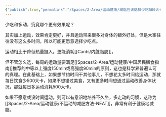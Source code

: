 ```yaml
---
{"publish":true,"permalink":"/Spaces/2-Area/运动健康/减脂应该选择少吃500大卡还是运动多消耗500大卡.md","title":"减脂应该选择少吃500大卡还是运动多消耗500大卡","created":"2022-11-24","modified":"2023-03-14","published":"2025-07-12T18:36:06.554+08:00","cssclasses":""}
---
```



少吃和多动，究竟哪个更有效果呢？

其实加上运动，效果肯定更好，并且运动带来很多对身体的额外好处，但是大家往往没有这么多时间，所以可能更愿意选择少吃点。

运动相比于降低热量摄入，更能消耗[[Cards/内脏脂肪]]。

但不管怎么选，每周的运动量要满足[[Spaces/2-Area/运动健康/中国居民膳食指南]]推荐的中等以上强度150min或高强度90min的原则，这也是科学界普遍认可的真理。在此基础上，如果想节约时间干其他事儿，不想花太多时间给运动，那就每日饮食少500大卡，如果不想错过美食，又有更多时间想通过运动改善身体状况，那就每日多运动消耗500大卡。

如果不愿意或没时间运动，则可以有意识地培养不久坐，多走动的习惯，这称为[[Spaces/2-Area/运动健康/不运动的减肥方法-NEAT]]，非常有利于健康地减脂。
